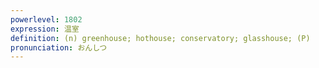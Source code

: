 ```yaml
---
powerlevel: 1802
expression: 温室
definition: (n) greenhouse; hothouse; conservatory; glasshouse; (P)
pronunciation: おんしつ
---
```

